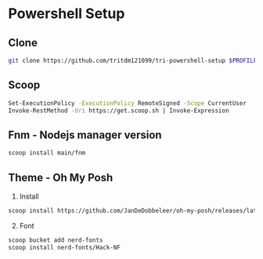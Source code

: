 # Powershell Setup

## Clone

```bash
git clone https://github.com/tritdm121099/tri-powershell-setup $PROFILE/..
```

## Scoop

```bash
Set-ExecutionPolicy -ExecutionPolicy RemoteSigned -Scope CurrentUser
Invoke-RestMethod -Uri https://get.scoop.sh | Invoke-Expression
```

## Fnm - Nodejs manager version

```bash
scoop install main/fnm
```

## Theme - Oh My Posh

1. Install

```bash
scoop install https://github.com/JanDeDobbeleer/oh-my-posh/releases/latest/download/oh-my-posh.json
```

2. Font

```bash
scoop bucket add nerd-fonts
scoop install nerd-fonts/Hack-NF
```
